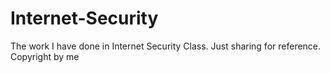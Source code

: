 # Internet-Security
The work I have done in Internet Security Class. Just sharing for reference. 
Copyright by me
